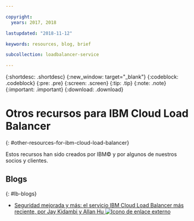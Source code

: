 ```yaml
---

copyright:
  years: 2017, 2018

lastupdated: "2018-11-12"

keywords: resources, blog, brief

subcollection: loadbalancer-service

---
```


{:shortdesc: .shortdesc}
{:new_window: target="_blank"}
{:codeblock: .codeblock}
{:pre: .pre}
{:screen: .screen}
{:tip: .tip}
{:note: .note}
{:important: .important}
{:download: .download}

# Otros recursos para IBM Cloud Load Balancer
{: #other-resources-for-ibm-cloud-load-balancer}

Estos recursos han sido creados por IBM© y por algunos de nuestros socios y clientes.

## Blogs
{: #lb-blogs}

 * [Seguridad mejorada y más: el servicio IBM Cloud Load Balancer más reciente, por Jay Kidambi y Allan Hu ![Icono de enlace externo](../../icons/launch-glyph.svg "Icono de enlace externo")](https://www.ibm.com/blogs/bluemix/2018/04/updates-cloud-load-balancer/)
